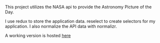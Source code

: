 This project utilizes the NASA api to provide the Astronomy Picture of the Day.

I use redux to store the application data. reselect to create selectors for my application. I also normalize the API data with normalizr.

A working version is hosted [here](http://apod.jonathangee.com)